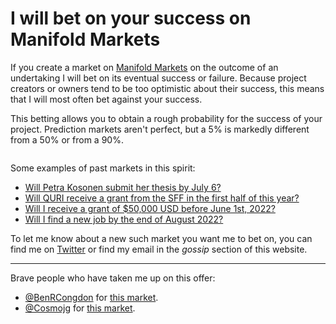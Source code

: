 I will bet on your success on Manifold Markets
==============================================

If you create a market on [Manifold Markets](https://manifold.markets/) on the outcome of an undertaking I will bet on its eventual success or failure. Because project creators or owners tend to be too optimistic about their success, this means that I will most often bet against your success.

This betting allows you to obtain a rough probability for the success of your project. Prediction markets aren't perfect, but a 5% is markedly different from a 50% or from a 90%.

<p><img src="https://i.imgur.com/KjRzuiW.png" alt="" class="img-medium-center" /></p>

Some examples of past markets in this spirit:

- [Will Petra Kosonen submit her thesis by July 6?](https://manifold.markets/JoelBecker/will-petra-kosonen-submit-her-thesi)
- [Will QURI receive a grant from the SFF in the first half of this year?](https://manifold.markets/Nu%C3%B1oSempere/will-quri-receive-a-grant-from-the)
- [Will I receive a grant of $50,000 USD before June 1st, 2022?](https://manifold.markets/TimothyRooney/will-i-receive-a-grant-of-50000-usd)
- [Will I find a new job by the end of August 2022?](https://manifold.markets/dukeGartzea/will-i-find-a-new-job-by-the-end-of)

To let me know about a new such market you want me to bet on, you can find me on [Twitter](https://twitter.com/NunoSempere) or find my email in the *gossip* section of this website.

---

Brave people who have taken me up on this offer:

- [@BenRCongdon](https://twitter.com/BenRCongdon) for [this market](https://manifold.markets/bcongdon/will-i-run-a-halfmarathon-in-2022).
- [@Cosmojg](https://twitter.com/cosmojg/status/1549927067055460352) for [this market](https://manifold.markets/cos/will-i-launch-my-digital-futarchy-b).
